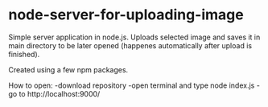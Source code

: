 # node-server-for-uploading-image


Simple server application in node.js.
Uploads selected image and saves it in main directory to be later opened (happenes automatically after upload is finished).

Created using a few npm packages.

How to open: 
-download repository
-open terminal and type node index.js
-go to http://localhost:9000/
